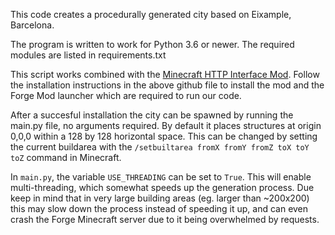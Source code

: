 This code creates a procedurally generated city based on Eixample, Barcelona.

The program is written to work for Python 3.6 or newer. The required modules are listed in requirements.txt

This script works combined with the [Minecraft HTTP Interface Mod](https://github.com/nilsgawlik/gdmc_http_interface).
Follow the installation instructions in the above github file to install the mod and the Forge Mod launcher which are required to run our code.

After a succesful installation the city can be spawned by running the main.py file, no arguments required. By default it places structures at origin 0,0,0 within a 128 by 128 horizontal space. This can be changed by setting the current buildarea with the `/setbuiltarea fromX fromY fromZ toX toY toZ` command in Minecraft.

In `main.py`, the variable `USE_THREADING` can be set to `True`. This will enable multi-threading, which somewhat speeds up the generation process. Due keep in mind that in very large building areas (eg. larger than ~200x200) this may slow down the process instead of speeding it up, and can even crash the Forge Minecraft server due to it being overwhelmed by requests. 
